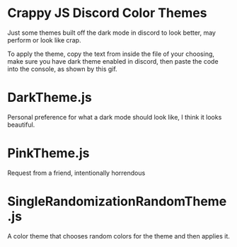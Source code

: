 # Crappy JS Discord Color Themes

Just some themes built off the dark mode in discord to look better, may perform or look like crap.

To apply the theme, copy the text from inside the file of your choosing, make sure you have dark theme enabled in discord, then paste the code into the console, as shown by this gif.


# DarkTheme.js

Personal preference for what a dark mode should look like, I think it looks beautiful.

# PinkTheme.js

Request from a friend, intentionally horrendous

# SingleRandomizationRandomTheme.js

A color theme that chooses random colors for the theme and then applies it.
